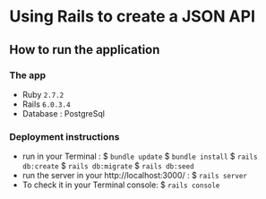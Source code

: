 # Using Rails to create a JSON API

## How to run the application 

### The app

* Ruby `2.7.2`
* Rails `6.0.3.4`
* Database : PostgreSql

### Deployment instructions

* run in your Terminal :
$ `bundle update`
$ `bundle install`
$ `rails db:create`
$ `rails db:migrate`
$ `rails db:seed`
* run the server in your http://localhost:3000/ :  $ `rails server`
* To check it in your Terminal console:  $ `rails console`